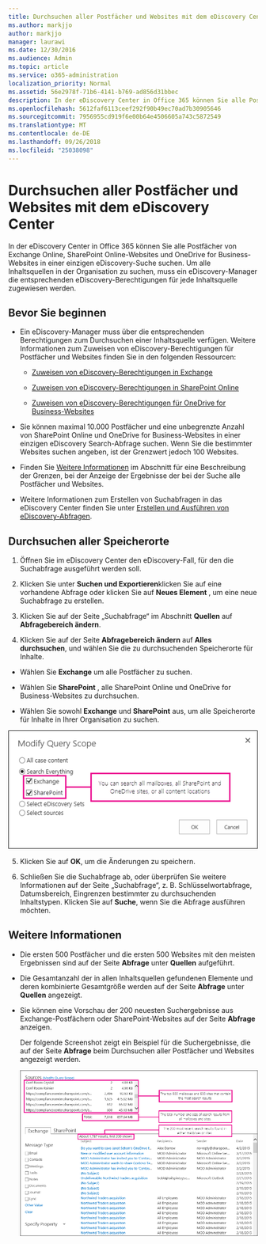 ```yaml
---
title: Durchsuchen aller Postfächer und Websites mit dem eDiscovery Center
ms.author: markjjo
author: markjjo
manager: laurawi
ms.date: 12/30/2016
ms.audience: Admin
ms.topic: article
ms.service: o365-administration
localization_priority: Normal
ms.assetid: 56e2978f-71b6-4141-b769-ad856d31bbec
description: In der eDiscovery Center in Office 365 können Sie alle Postfächer von Exchange Online, SharePoint Online-Websites und OneDrive for Business-Websites in einer einzigen eDiscovery-Suche suchen. Um alle Inhaltsquellen in der Organisation zu suchen, muss ein eDiscovery-Manager die entsprechenden eDiscovery-Berechtigungen für jede Inhaltsquelle zugewiesen werden.
ms.openlocfilehash: 5612faf6113ceef292f90b49ec70ad7b30905646
ms.sourcegitcommit: 7956955cd919f6e00b64e4506605a743c5872549
ms.translationtype: MT
ms.contentlocale: de-DE
ms.lasthandoff: 09/26/2018
ms.locfileid: "25038098"
---
```

# <a name="search-all-mailboxes-and-sites-using-the-ediscovery-center"></a>Durchsuchen aller Postfächer und Websites mit dem eDiscovery Center

In der eDiscovery Center in Office 365 können Sie alle Postfächer von Exchange Online, SharePoint Online-Websites und OneDrive for Business-Websites in einer einzigen eDiscovery-Suche suchen. Um alle Inhaltsquellen in der Organisation zu suchen, muss ein eDiscovery-Manager die entsprechenden eDiscovery-Berechtigungen für jede Inhaltsquelle zugewiesen werden. 
  
## <a name="before-you-begin"></a>Bevor Sie beginnen

- Ein eDiscovery-Manager muss über die entsprechenden Berechtigungen zum Durchsuchen einer Inhaltsquelle verfügen. Weitere Informationen zum Zuweisen von eDiscovery-Berechtigungen für Postfächer und Websites finden Sie in den folgenden Ressourcen: 
    
  - [Zuweisen von eDiscovery-Berechtigungen in Exchange](https://go.microsoft.com/fwlink/p/?LinkId=526886)
    
  - [Zuweisen von eDiscovery-Berechtigungen in SharePoint Online](https://go.microsoft.com/fwlink/p/?LinkId=526885)
    
  - [Zuweisen von eDiscovery-Berechtigungen für OneDrive for Business-Websites](assign-permissions-to-onedrive-for-business-sites.md)
    
- Sie können maximal 10.000 Postfächer und eine unbegrenzte Anzahl von SharePoint Online und OneDrive for Business-Websites in einer einzigen eDiscovery Search-Abfrage suchen. Wenn Sie die bestimmter Websites suchen angeben, ist der Grenzwert jedoch 100 Websites.
    
- Finden Sie [Weitere Informationen](search-all-mailboxes-and-sites-with-ediscovery.md#moreinfo) im Abschnitt für eine Beschreibung der Grenzen, bei der Anzeige der Ergebnisse der bei der Suche alle Postfächer und Websites. 
    
- Weitere Informationen zum Erstellen von Suchabfragen in das eDiscovery Center finden Sie unter [Erstellen und Ausführen von eDiscovery-Abfragen](https://go.microsoft.com/fwlink/p/?LinkID=404032).
    
## <a name="search-all-locations"></a>Durchsuchen aller Speicherorte

1. Öffnen Sie im eDiscovery Center den eDiscovery-Fall, für den die Suchabfrage ausgeführt werden soll.
    
2. Klicken Sie unter **Suchen und Exportieren**klicken Sie auf eine vorhandene Abfrage oder klicken Sie auf **Neues Element** , um eine neue Suchabfrage zu erstellen. 
    
3. Klicken Sie auf der Seite „Suchabfrage“ im Abschnitt **Quellen** auf **Abfragebereich ändern**.
    
4. Klicken Sie auf der Seite **Abfragebereich ändern** auf **Alles durchsuchen**, und wählen Sie die zu durchsuchenden Speicherorte für Inhalte.
    
  - Wählen Sie **Exchange** um alle Postfächer zu suchen. 
    
  - Wählen Sie **SharePoint** , alle SharePoint Online und OneDrive for Business-Websites zu durchsuchen. 
    
  - Wählen Sie sowohl **Exchange** und **SharePoint** aus, um alle Speicherorte für Inhalte in Ihrer Organisation zu suchen. 
    
![Durchsuchen aller Postfächer und Websites](media/e1f919ab-5596-43bb-a3c9-626cd41067b3.gif)
  
5. Klicken Sie auf **OK**, um die Änderungen zu speichern. 
    
6. Schließen Sie die Suchabfrage ab, oder überprüfen Sie weitere Informationen auf der Seite „Suchabfrage“, z. B. Schlüsselwortabfrage, Datumsbereich, Eingrenzen bestimmter zu durchsuchenden Inhaltstypen. Klicken Sie auf **Suche**, wenn Sie die Abfrage ausführen möchten. 
    
## <a name="more-information"></a>Weitere Informationen
<a name="moreinfo"> </a>

- Die ersten 500 Postfächer und die ersten 500 Websites mit den meisten Ergebnissen sind auf der Seite **Abfrage** unter **Quellen** aufgeführt. 
    
- Die Gesamtanzahl der in allen Inhaltsquellen gefundenen Elemente und deren kombinierte Gesamtgröße werden auf der Seite **Abfrage** unter **Quellen** angezeigt. 
 
    
- Sie können eine Vorschau der 200 neuesten Suchergebnisse aus Exchange-Postfächern oder SharePoint-Websites auf der Seite **Abfrage** anzeigen. 
    
    Der folgende Screenshot zeigt ein Beispiel für die Suchergebnisse, die auf der Seite **Abfrage** beim Durchsuchen aller Postfächer und Websites angezeigt werden. 
    
    ![Screenshot der Ergebnisse beim Durchsuchen aller Standorte](media/4bf430f6-41ab-4bf6-afa9-33c3f6fd8b16.gif)
  

